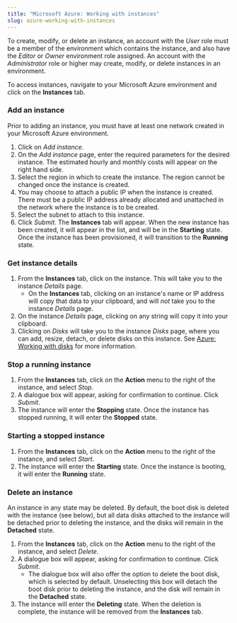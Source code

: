 ```yaml
---
title: "Microsoft Azure: Working with instances"
slug: azure-working-with-instances
---
```



To create, modify, or delete an instance, an account with the *User* role must be a member of the environment which contains the instance, and also have the *Editor* or *Owner* environment role assigned.  An account with the *Administrator* role or higher may create, modify, or delete instances in an environment.

To access instances, navigate to your Microsoft Azure environment and click on the **Instances** tab.

<!-- Creating an environment - Advanced - Select region -->

### Add an instance

Prior to adding an instance, you must have at least one network created in your Microsoft Azure environment.

   1. Click on *Add instance*.
   1. On the *Add instance* page, enter the required parameters for the desired instance.  The estimated hourly and monthly costs will appear on the right hand side.
   1. Select the region in which to create the instance.  The region cannot be changed once the instance is created.
   1. You may choose to attach a public IP when the instance is created.  There must be a public IP address already allocated and unattached in the network where the instance is to be created.
   1. Select the subnet to attach to this instance.
   1. Click *Submit*.  The **Instances** tab will appear.  When the new instance has been created, it will appear in the list, and will be in the **Starting** state.  Once the instance has been provisioned, it will transition to the **Running** state.

### Get instance details

1. From the **Instances** tab, click on the instance.  This will take you to the instance *Details* page.
   - On the **Instances** tab, clicking on an instance's name or IP address will copy that data to your clipboard, and will *not* take you to the instance *Details* page.
1. On the instance *Details* page, clicking on any string will copy it into your clipboard.
1. Clicking on *Disks* will take you to the instance *Disks* page, where you can add, resize, detach, or delete disks on this instance. See [Azure: Working with disks](azure-working-with-disks.md) for more information.

### Stop a running instance

1. From the **Instances** tab, click on the **Action** menu to the right of the instance, and select *Stop*.
1. A dialogue box will appear, asking for confirmation to continue.  Click *Submit*.
1. The instance will enter the **Stopping** state.  Once the instance has stopped running, it will enter the **Stopped** state.

### Starting a stopped instance

1. From the **Instances** tab, click on the **Action** menu to the right of the instance, and select *Start*.
1. The instance will enter the **Starting** state.  Once the instance is booting, it will enter the **Running** state.

### Delete an instance

An instance in any state may be deleted.  By default, the boot disk is deleted with the instance (see below), but all data disks attached to the instance will be detached prior to deleting the instance, and the disks will remain in the **Detached** state.

1. From the **Instances** tab, click on the **Action** menu to the right of the instance, and select *Delete*.
1. A dialogue box will appear, asking for confirmation to continue.  Click *Submit*.
   - The dialogue box will also offer the option to delete the boot disk, which is selected by default.  Unselecting this box will detach the boot disk prior to deleting the instance, and the disk will remain in the **Detached** state.
1. The instance will enter the **Deleting** state.  When the deletion is complete, the instance will be removed from the **Instances** tab.
